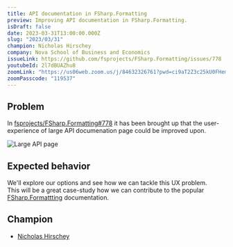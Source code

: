 ```yaml
---
title: API documentation in FSharp.Formatting
preview: Improving API documentation in FSharp.Formatting.
isDraft: false
date: 2023-03-31T13:00:00.000Z
slug: "2023/03/31"
champion: Nicholas Hirschey
company: Nova School of Business and Economics
issueLink: https://github.com/fsprojects/FSharp.Formatting/issues/778
youtubeId: 2l7dBUAZhu8
zoomLink: "https://us06web.zoom.us/j/84632326761?pwd=ci9aT2Z3c25kU0FHemhoRVMrU2NxQT09"
zoomPasscode: "119537"
---
```


## Problem

In [fsprojects/FSharp.Formatting#778](https://github.com/fsprojects/FSharp.Formatting/issues/778) it has been brought up that the user-experience of large API documenation page could be improved upon.

![Large API page](https://user-images.githubusercontent.com/6868833/201503980-bae61b16-b4ee-4e57-81a4-7aaf4233b1f2.png)

## Expected behavior

We'll explore our options and see how we can tackle this UX problem.  
This will be a great case-study how we can contribute to the popular [FSharp.Formattting](https://fsprojects.github.io/FSharp.Formatting/) documentation.

## Champion

- [Nicholas Hirschey](http://www.nhirschey.com/)
